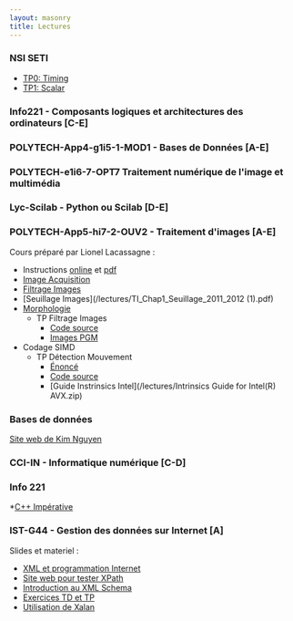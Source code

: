 ```yaml
---
layout: masonry
title: Lectures
---
```


### NSI SETI
* [TP0: Timing](/lectures/nsi-seti-timing.zip)
* [TP1: Scalar](/lectures/nsi-seti-scalar.zip)


### Info221 - Composants logiques et architectures des ordinateurs     [C-E]

### POLYTECH-App4-g1i5-1-MOD1 - Bases de Données     [A-E]

### POLYTECH-e1i6-7-OPT7 Traitement numérique de l'image et multimédia 

### Lyc-Scilab - Python ou Scilab     [D-E]

### POLYTECH-App5-hi7-2-OUV2 - Traitement d'images     [A-E]	

Cours préparé par Lionel Lacassagne :

* Instructions [online](/lectures/tp1.html) et [pdf](/lectures/tp1_filtrage_APP5.pdf)
* [Image Acquisition](/lectures/imageAcquisition.pdf)
* [Filtrage Images](/lectures/TI_Chap1_Filtre_2011_2012.pdf)
* [Seuillage Images](/lectures/TI_Chap1_Seuillage_2011_2012 (1).pdf)
* [Morphologie](/lectures/TI_Chap2_Morpho_2011_2012.pdf)
	* TP Filtrage Images
		* [Code source](/lectures/tp1_filtrage_APP5.zip)
		* [Images PGM](/lectures/images_pgm.zip)
* Codage SIMD
	* TP Détection Mouvement
		* [Énoncé](/lectures/tp-tivi3.pdf)
		* [Code source](/lectures/sigmadelta_SEE.tar.gz)
		* [Guide Instrinsics Intel](/lectures/Intrinsics Guide for Intel(R) AVX.zip)

### Bases de données
[Site web de Kim Nguyen](https://www.lri.fr/~kn/teach_en.html)

### CCI-IN - Informatique numérique     [C-D]

### Info 221
*[C++ Impérative](http://www.doc.ic.ac.uk/~wjk/C++Intro/)

### IST-G44 - Gestion des données sur Internet [A]
Slides et materiel :

* [XML et programmation Internet](https://www.lri.fr/~roatis/teaching/xslt/index.html)
* [Site web pour tester XPath](http://www.whitebeam.org/library/guide/TechNotes/xpathtestbed.rhtm)
* [Introduction au XML Schema](http://www.w3schools.com/schema/schema_intro.asp)
* [Exercices TD et TP](/lectures/xmlTD1.html)
* [Utilisation de Xalan](/lectures/xalan.html)





